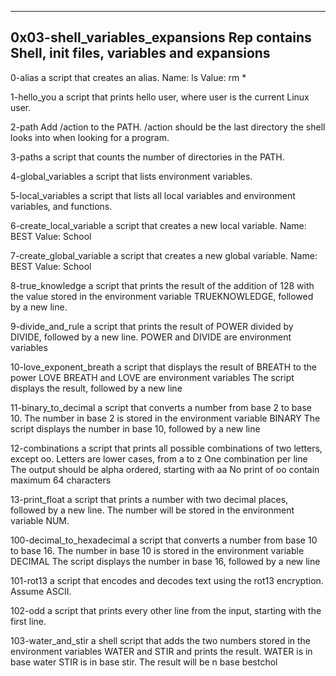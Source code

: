 ---------------------------------------------------------------------------------------------------------------------------------------------------------
0x03-shell_variables_expansions Rep contains Shell, init files, variables and expansions
---------------------------------------------------------------------------------------------------------------------------------------------------------

0-alias a script that creates an alias.
  Name: ls
  Value: rm *
  
1-hello_you a script that prints hello user, where user is the current Linux user.

2-path Add /action to the PATH. /action should be the last directory the shell looks into when looking for a program.

3-paths  a script that counts the number of directories in the PATH.

4-global_variables  a script that lists environment variables.

5-local_variables a script that lists all local variables and environment variables, and functions.

6-create_local_variable  a script that creates a new local variable.
  Name: BEST
  Value: School
  
7-create_global_variable a script that creates a new global variable.
  Name: BEST
  Value: School
  
8-true_knowledge a script that prints the result of the addition of 128 with the value stored in the environment variable TRUEKNOWLEDGE, followed by a new line.

9-divide_and_rule  a script that prints the result of POWER divided by DIVIDE, followed by a new line.
  POWER and DIVIDE are environment variables
  
10-love_exponent_breath a script that displays the result of BREATH to the power LOVE
  BREATH and LOVE are environment variables
  The script displays the result, followed by a new line
  
11-binary_to_decimal  a script that converts a number from base 2 to base 10.
  The number in base 2 is stored in the environment variable BINARY
  The script displays the number in base 10, followed by a new line
  
12-combinations  a script that prints all possible combinations of two letters, except oo.
  Letters are lower cases, from a to z
  One combination per line
  The output should be alpha ordered, starting with aa
  No print of oo
  contain maximum 64 characters
  
13-print_float a script that prints a number with two decimal places, followed by a new line.
  The number will be stored in the environment variable NUM.
  
100-decimal_to_hexadecimal a script that converts a number from base 10 to base 16.
  The number in base 10 is stored in the environment variable DECIMAL
  The script displays the number in base 16, followed by a new line
  
101-rot13 a script that encodes and decodes text using the rot13 encryption. Assume ASCII.

102-odd a script that prints every other line from the input, starting with the first line.

103-water_and_stir a shell script that adds the two numbers stored in the environment variables WATER and STIR and prints the result.
  WATER is in base water
  STIR is in base stir.
  The result will be n base bestchol
